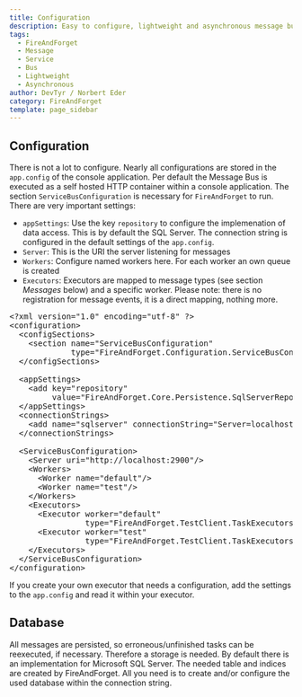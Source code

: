 ```yaml
---
title: Configuration
description: Easy to configure, lightweight and asynchronous message bus
tags: 
  - FireAndForget
  - Message
  - Service
  - Bus
  - Lightweight
  - Asynchronous
author: DevTyr / Norbert Eder
category: FireAndForget
template: page_sidebar
---
```


## Configuration

There is not a lot to configure. Nearly all configurations are stored in the `app.config` of the console application. Per default the Message Bus is executed as a self hosted HTTP container within a console application. The section `ServiceBusConfiguration` is necessary for `FireAndForget` to run. There are very important settings:

* `appSettings`: Use the key `repository` to configure the implemenation of data access. This is by default the SQL Server. The connection string is configured in the default settings of the `app.config`.
* `Server`: This is the URI the server listening for messages
* `Workers`: Configure named workers here. For each worker an own queue is created
* `Executors`: Executors are mapped to message types (see section *Messages* below) and a specific worker. Please note: there is no registration for message events, it is a direct mapping, nothing more.

<pre>
&lt;?xml version=&quot;1.0&quot; encoding=&quot;utf-8&quot; ?&gt;
&lt;configuration&gt;
  &lt;configSections&gt;
    &lt;section name=&quot;ServiceBusConfiguration&quot; 
             type=&quot;FireAndForget.Configuration.ServiceBusConfigurationSection, FireAndForget&quot;/&gt;
  &lt;/configSections&gt;
  
  &lt;appSettings&gt;
    &lt;add key=&quot;repository&quot; 
         value=&quot;FireAndForget.Core.Persistence.SqlServerRepository, FireAndForget.Core&quot;/&gt;
  &lt;/appSettings&gt;
  &lt;connectionStrings&gt;
    &lt;add name=&quot;sqlserver&quot; connectionString=&quot;Server=localhost;Database=FireAndForget;Trusted_Connection=True;&quot; providerName=&quot;System.Data.SqlClient&quot;/&gt;
  &lt;/connectionStrings&gt;

  &lt;ServiceBusConfiguration&gt;
    &lt;Server uri=&quot;http://localhost:2900&quot;/&gt;
    &lt;Workers&gt;
      &lt;Worker name=&quot;default&quot;/&gt;
      &lt;Worker name=&quot;test&quot;/&gt;
    &lt;/Workers&gt;
    &lt;Executors&gt;
      &lt;Executor worker=&quot;default&quot; 
                type=&quot;FireAndForget.TestClient.TaskExecutors.DefaultTaskExecutor, FireAndForget.TestClient&quot;/&gt;
      &lt;Executor worker=&quot;test&quot; 
                type=&quot;FireAndForget.TestClient.TaskExecutors.TestTaskExecutor, FireAndForget.TestClient&quot;/&gt;
    &lt;/Executors&gt;
  &lt;/ServiceBusConfiguration&gt;
&lt;/configuration&gt;
</pre>

If you create your own executor that needs a configuration, add the settings to the `app.config` and read it within your executor.

## Database

All messages are persisted, so erroneous/unfinished tasks can be reexecuted, if necessary. Therefore a storage is needed. By default there is an implementation for Microsoft SQL Server. The needed table and indices are created by FireAndForget. All you need is to create and/or configure the used database within the connection string.